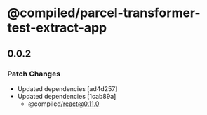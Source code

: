 # @compiled/parcel-transformer-test-extract-app

## 0.0.2

### Patch Changes

- Updated dependencies [ad4d257]
- Updated dependencies [1cab89a]
  - @compiled/react@0.11.0
